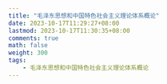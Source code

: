 ```yaml
---
title: "毛泽东思想和中国特色社会主义理论体系概论"
date: 2023-10-17T11:29:27+08:00
lastmod: 2023-10-17T11:30:35+08:00
comments: true
math: false
weight: 300
tags:
    - 毛泽东思想和中国特色社会主义理论体系概论
---
```


